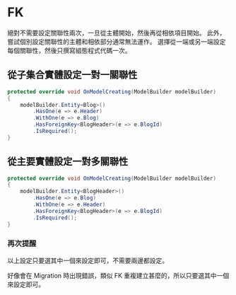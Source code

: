 # FK

絕對不需要設定關聯性兩次，一旦從主體開始，然後再從相依項目開始。 
此外，嘗試個別設定關聯性的主體和相依部分通常無法運作。 
選擇從一端或另一端設定每個關聯性，然後只撰寫組態程式代碼一次。

## 從子集合實體設定一對一關聯性

```C#
protected override void OnModelCreating(ModelBuilder modelBuilder)
{
    modelBuilder.Entity<Blog>()
        .HasOne(e => e.Header)
        .WithOne(e => e.Blog)
        .HasForeignKey<BlogHeader>(e => e.BlogId)
        .IsRequired();
}
```

## 從主要實體設定一對多關聯性

```C#
protected override void OnModelCreating(ModelBuilder modelBuilder)
{
    modelBuilder.Entity<BlogHeader>()
        .HasOne(e => e.Blog)
        .WithOne(e => e.Header)
        .HasForeignKey<BlogHeader>(e => e.BlogId)
        .IsRequired();
}
```

### 再次提醒

以上設定只要選其中一個來設定即可，不需要兩邊都設定。

好像會在 Migration 時出現錯誤，類似 FK 重複建立甚麼的，所以只要選其中一個來設定即可。